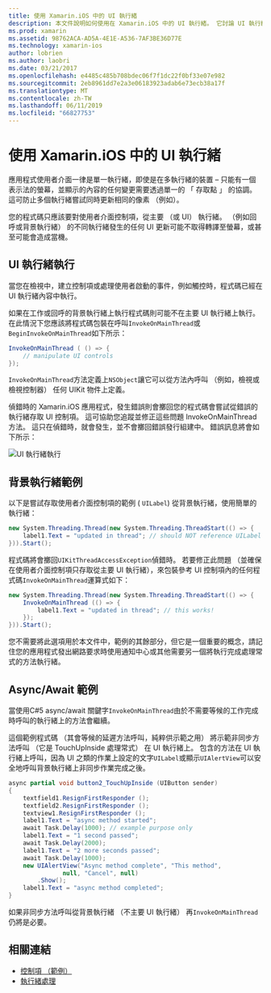 ```yaml
---
title: 使用 Xamarin.iOS 中的 UI 執行緒
description: 本文件說明如何使用在 Xamarin.iOS 中的 UI 執行緒。 它討論 UI 執行緒執行，提供一個背景執行緒的範例，並檢查 async/await。
ms.prod: xamarin
ms.assetid: 98762ACA-AD5A-4E1E-A536-7AF3BE36D77E
ms.technology: xamarin-ios
author: lobrien
ms.author: laobri
ms.date: 03/21/2017
ms.openlocfilehash: e4485c485b708bdec06f7f1dc22f0bf33e07e982
ms.sourcegitcommit: 2eb8961dd7e2a3e06183923adab6e73ecb38a17f
ms.translationtype: MT
ms.contentlocale: zh-TW
ms.lasthandoff: 06/11/2019
ms.locfileid: "66827753"
---
```

# <a name="working-with-the-ui-thread-in-xamarinios"></a>使用 Xamarin.iOS 中的 UI 執行緒

應用程式使用者介面一律是單一執行緒，即使是在多執行緒的裝置 – 只能有一個表示法的螢幕，並顯示的內容的任何變更需要透過單一的 「 存取點 」 的協調。 這可防止多個執行緒嘗試同時更新相同的像素 （例如）。

您的程式碼只應該要對使用者介面控制項，從主要 （或 UI） 執行緒。 （例如回呼或背景執行緒） 的不同執行緒發生的任何 UI 更新可能不取得轉譯至螢幕，或甚至可能會造成當機。

## <a name="ui-thread-execution"></a>UI 執行緒執行

當您在檢視中，建立控制項或處理使用者啟動的事件，例如觸控時，程式碼已經在 UI 執行緒內容中執行。

如果在工作或回呼的背景執行緒上執行程式碼則可能不在主要 UI 執行緒上執行。 在此情況下您應該將程式碼包裝在呼叫`InvokeOnMainThread`或`BeginInvokeOnMainThread`如下所示：

```csharp
InvokeOnMainThread ( () => {
    // manipulate UI controls
});
```

`InvokeOnMainThread`方法定義上`NSObject`讓它可以從方法內呼叫 （例如，檢視或檢視控制器） 任何 UIKit 物件上定義。

偵錯時的 Xamarin.iOS 應用程式，發生錯誤則會擲回您的程式碼會嘗試從錯誤的執行緒存取 UI 控制項。 這可協助您追蹤並修正這些問題 InvokeOnMainThread 方法。 這只在偵錯時，就會發生，並不會擲回錯誤發行組建中。 錯誤訊息將會如下所示：

 ![](ui-thread-images/image10.png "UI 執行緒執行")

 <a name="Background_Thread_Example" />


## <a name="background-thread-example"></a>背景執行緒範例

以下是嘗試存取使用者介面控制項的範例 ( `UILabel`) 從背景執行緒，使用簡單的執行緒：

```csharp
new System.Threading.Thread(new System.Threading.ThreadStart(() => {
    label1.Text = "updated in thread"; // should NOT reference UILabel on background thread!
})).Start();
```

程式碼將會擲回`UIKitThreadAccessException`偵錯時。 若要修正此問題 （並確保在使用者介面控制項只存取從主要 UI 執行緒），來包裝參考 UI 控制項內的任何程式碼`InvokeOnMainThread`運算式如下：

```csharp
new System.Threading.Thread(new System.Threading.ThreadStart(() => {
    InvokeOnMainThread (() => {
        label1.Text = "updated in thread"; // this works!
    });
})).Start();
```

您不需要將此選項用於本文件中，範例的其餘部分，但它是一個重要的概念，請記住您的應用程式發出網路要求時使用通知中心或其他需要另一個將執行完成處理常式的方法執行緒。

 <a name="Async_Await_Example" />


## <a name="asyncawait-example"></a>Async/Await 範例

當使用C#5 async/await 關鍵字`InvokeOnMainThread`由於不需要等候的工作完成時呼叫的執行緒上的方法會繼續。

這個範例程式碼 （其會等候的延遲方法呼叫，純粹供示範之用） 將示範非同步方法呼叫 （它是 TouchUpInside 處理常式） 在 UI 執行緒上。 包含的方法在 UI 執行緒上呼叫，因為 UI 之類的作業上設定的文字`UILabel`或顯示`UIAlertView`可以安全地呼叫背景執行緒上非同步作業完成之後。

```csharp
async partial void button2_TouchUpInside (UIButton sender)
{
    textfield1.ResignFirstResponder ();
    textfield2.ResignFirstResponder ();
    textview1.ResignFirstResponder ();
    label1.Text = "async method started";
    await Task.Delay(1000); // example purpose only
    label1.Text = "1 second passed";
    await Task.Delay(2000);
    label1.Text = "2 more seconds passed";
    await Task.Delay(1000);
    new UIAlertView("Async method complete", "This method", 
               null, "Cancel", null)
        .Show();
    label1.Text = "async method completed";
}
```

如果非同步方法呼叫從背景執行緒 （不主要 UI 執行緒） 再`InvokeOnMainThread`仍將是必要。


## <a name="related-links"></a>相關連結

- [控制項 （範例）](https://developer.xamarin.com/samples/monotouch/Controls/)
- [執行緒處理](~/ios/app-fundamentals/threading.md)
